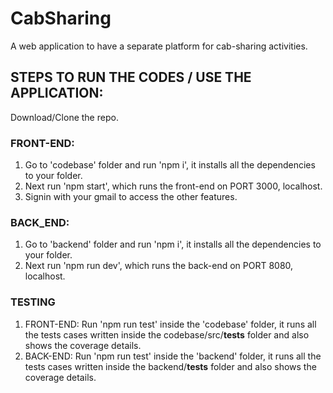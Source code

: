 # CabSharing
A web application to have a separate platform for cab-sharing activities.​
## STEPS TO RUN THE CODES / USE THE APPLICATION:

Download/Clone the repo.

### FRONT-END:

1. Go to 'codebase' folder and run 'npm i', it installs all the dependencies to your folder.
2. Next run 'npm start', which runs the front-end on PORT 3000, localhost.
3. Signin with your gmail to access the other features.

### BACK_END:

1. Go to 'backend' folder and run 'npm i', it installs all the dependencies to your folder.
2. Next run 'npm run dev', which runs the back-end on PORT 8080, localhost.


### TESTING

1. FRONT-END: Run 'npm run test' inside the 'codebase' folder, it runs all the tests cases written inside the codebase/src/__tests__ folder and also shows the coverage details.
2. BACK-END: Run 'npm run test' inside the 'backend' folder, it runs all the tests cases written inside the backend/__tests__ folder and also shows the coverage details.
